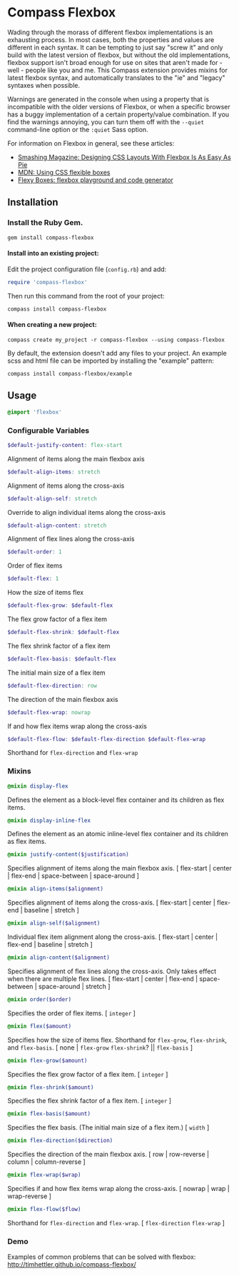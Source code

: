 # Compass Flexbox

Wading through the morass of different flexbox implementations is an exhausting process. In most cases, both the properties and values are different in each syntax. It can be tempting to just say "screw it" and only build with the latest version of flexbox, but without the old implementations, flexbox support isn't broad enough for use on sites that aren't made for - well - people like you and me. This Compass extension provides mixins for latest flexbox syntax, and automatically translates to the "ie" and "legacy" syntaxes when possible.

Warnings are generated in the console when using a property that is incompatible with the older versions of Flexbox, or when a specific browser has a buggy implementation of a certain property/value combination. If you find the warnings annoying, you can turn them off with the `--quiet` command-line option or the `:quiet` Sass option.

For information on Flexbox in general, see these articles:

* [Smashing Magazine: Designing CSS Layouts With Flexbox Is As Easy As Pie](http://coding.smashingmagazine.com/2013/05/22/centering-elements-with-flexbox/)
* [MDN: Using CSS flexible boxes](https://developer.mozilla.org/en-US/docs/Web/Guide/CSS/Flexible_boxes)
* [Flexy Boxes: flexbox playground and code generator](http://the-echoplex.net/flexyboxes/)

## Installation

### Install the Ruby Gem.

  ```
  gem install compass-flexbox
  ```

#### Install into an existing project:

Edit the project configuration file (`config.rb`) and add:

  ```ruby
  require 'compass-flexbox'
  ```

Then run this command from the root of your project:

  ```
  compass install compass-flexbox
  ```

#### When creating a new project:

  ```
  compass create my_project -r compass-flexbox --using compass-flexbox
  ```

By default, the extension doesn't add any files to your project. An example scss and html file can be imported by installing the "example" pattern:

  ```
  compass install compass-flexbox/example
  ```

## Usage

  ```scss
  @import 'flexbox'
  ```
### Configurable Variables

  ```scss
  $default-justify-content: flex-start
  ```

Alignment of items along the main flexbox axis

  ```scss
  $default-align-items: stretch
  ```

Alignment of items along the cross-axis

  ```scss
  $default-align-self: stretch
  ```

Override to align individual items along the cross-axis

  ```scss
  $default-align-content: stretch
  ```

Alignment of flex lines along the cross-axis

  ```scss
  $default-order: 1
  ```

Order of flex items

  ```scss
  $default-flex: 1
  ```

How the size of items flex

  ```scss
  $default-flex-grow: $default-flex
  ```

The flex grow factor of a flex item

  ```scss
  $default-flex-shrink: $default-flex
  ```

The flex shrink factor of a flex item

  ```scss
  $default-flex-basis: $default-flex
  ```

The initial main size of a flex item

  ```scss
  $default-flex-direction: row
  ```

The direction of the main flexbox axis

  ```scss
  $default-flex-wrap: nowrap
  ```

If and how flex items wrap along the cross-axis

  ```scss
  $default-flex-flow: $default-flex-direction $default-flex-wrap
  ```

Shorthand for `flex-direction` and `flex-wrap`

### Mixins

  ```scss
  @mixin display-flex
  ```

Defines the element as a block-level flex container and its children as flex items.

  ```scss
  @mixin display-inline-flex
  ```

Defines the element as an atomic inline-level flex container and its children as flex items.

  ```scss
  @mixin justify-content($justification)
  ```

Specifies alignment of items along the main flexbox axis. [ flex-start | center | flex-end | space-between | space-around ]

  ```scss
  @mixin align-items($alignment)
  ```

Specifies alignment of items along the cross-axis. [ flex-start | center | flex-end | baseline | stretch ]

  ```scss
  @mixin align-self($alignment)
  ```

Individual flex item alignment along the cross-axis. [ flex-start | center | flex-end | baseline | stretch ]

  ```scss
  @mixin align-content($alignment)
  ```

Specifies alignment of flex lines along the cross-axis. Only takes effect when there are multiple flex lines. [ flex-start | center | flex-end | space-between | space-around | stretch ]

  ```scss
  @mixin order($order)
  ```

Specifies the order of flex items. [ `integer` ]

  ```scss
  @mixin flex($amount)
  ```

Specifies how the size of items flex. Shorthand for `flex-grow`, `flex-shrink`, and `flex-basis`. [ none | `flex-grow` `flex-shrink`? || `flex-basis` ]

  ```scss
  @mixin flex-grow($amount)
  ```
Specifies the flex grow factor of a flex item. [ `integer` ]

  ```scss
  @mixin flex-shrink($amount)
  ```

Specifies the flex shrink factor of a flex item. [ `integer` ]

  ```scss
  @mixin flex-basis($amount)
  ```

Specifies the flex basis. (The initial main size of a flex item.) [ `width` ]

  ```scss
  @mixin flex-direction($direction)
  ```

Specifies the direction of the main flexbox axis. [ row | row-reverse | column | column-reverse ]

  ```scss
  @mixin flex-wrap($wrap)
  ```

Specifies if and how flex items wrap along the cross-axis. [ nowrap | wrap | wrap-reverse ]

  ```scss
  @mixin flex-flow($flow)
  ```

Shorthand for `flex-direction` and `flex-wrap`. [ `flex-direction` `flex-wrap` ]

### Demo

Examples of common problems that can be solved with flexbox: http://timhettler.github.io/compass-flexbox/
